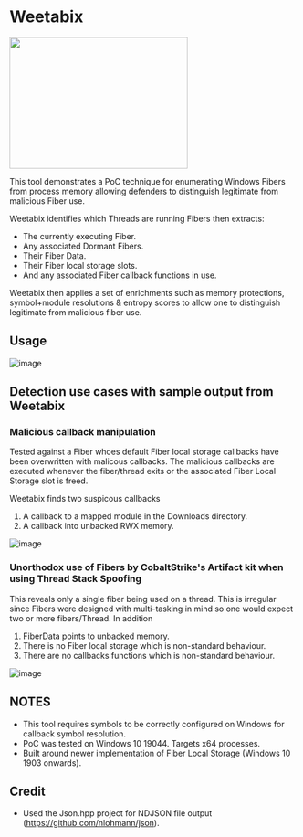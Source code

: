 # Weetabix
<image src="https://github.com/JanielDary/weetabix/assets/60667846/9c4c7b50-108f-4be9-9f8d-1963d5782ada" width="312" height="230">


This tool demonstrates a PoC technique for enumerating Windows Fibers from process memory allowing defenders to distinguish legitimate from malicious Fiber use.

Weetabix identifies which Threads are running Fibers then extracts:
* The currently executing Fiber.
* Any associated Dormant Fibers.
* Their Fiber Data.
* Their Fiber local storage slots.
* And any associated Fiber callback functions in use.

Weetabix then applies a set of enrichments such as memory protections, symbol+module resolutions & entropy scores to allow one to distinguish legitimate from malicious fiber use.  

## Usage
![image](https://user-images.githubusercontent.com/60667846/230958277-66fc257d-7f2c-4c24-b79e-6380256b447f.png)

## Detection use cases with sample output from Weetabix

### Malicious callback manipulation
Tested against a Fiber whoes default Fiber local storage callbacks have been overwritten with malicous callbacks. The malicious callbacks are executed whenever the fiber/thread exits or the associated Fiber Local Storage slot is freed. 

Weetabix finds two suspicous callbacks
1. A callback to a mapped module in the Downloads directory.
2. A callback into unbacked RWX memory.

![image](https://user-images.githubusercontent.com/60667846/230966652-f1e05128-90b4-46e7-ba2e-82662c1c0fe0.png)

### Unorthodox use of Fibers by CobaltStrike's Artifact kit when using Thread Stack Spoofing
This reveals only a single fiber being used on a thread. This is irregular since Fibers were designed with multi-tasking in mind so one would expect two or more fibers/Thread. In addition 
1. FiberData points to unbacked memory.
2. There is no Fiber local storage which is non-standard behaviour.
3. There are no callbacks functions which is non-standard behaviour.

![image](https://user-images.githubusercontent.com/60667846/230965528-5bfa4766-b04c-4262-84dc-5235acfe2a73.png)



## NOTES
* This tool requires symbols to be correctly configured on Windows for callback symbol resolution.
* PoC was tested on Windows 10 19044. Targets x64 processes.
* Built around newer implementation of Fiber Local Storage (Windows 10 1903 onwards).

## Credit
* Used the Json.hpp project for NDJSON file output (https://github.com/nlohmann/json).
